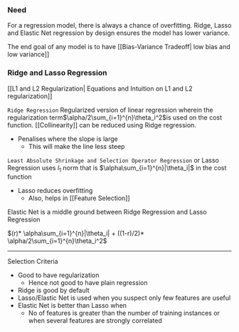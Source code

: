 ### Need

For a regression model, there is always a chance of overfitting. Ridge, Lasso and Elastic Net regression by design ensures the model has lower variance. 

The end goal of any model is to have [[Bias-Variance Tradeoff| low bias and low variance]]

### Ridge and Lasso Regression
 
 [[L1 and L2 Regularization| Equations and Intuition on L1 and L2 regularization]]
 
`Ridge Regression` Regularized version of linear regression wherein the regularization term$\alpha/2\sum_{i=1}^{n}\theta_i^2$is used on the cost function. [[Collinearity]] can be reduced using Ridge regression.
- Penalises where the slope is large
	- This will make the line less steep

`Least Absolute Shrinkage and Selection Operator Regression` or  Lasso Regression uses  $l_1$ norm that is  $\alpha\sum_{i=1}^{n}|\theta_i|$ in the cost function
- Lasso reduces overfitting
	- Also, helps in [[Feature Selection]]

Elastic Net is a middle ground between Ridge Regression and Lasso Regression

$(r)*  \alpha\sum_{i=1}^{n}|\theta_i| + ((1-r)/2)*  \alpha/2\sum_{i=1}^{n}\theta_i^2$

---
Selection Criteria
- Good to have regularization
	- Hence not good to have plain regression
- Ridge is good by default
- Lasso/Elastic Net is used when you suspect only few features are useful
- Elastic Net is better than Lasso when
	- No of features is greater than the number of training instances or when several features are strongly correlated

